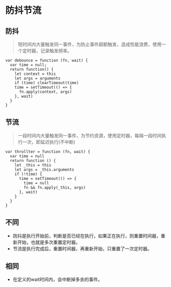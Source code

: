 # 防抖节流

## 防抖

> 短时间内大量触发同一事件，为防止事件超额触发，造成性能浪费，使用一个定时器，记录触发频率。

```
var debounce = function (fn, wait) {
  var time = null;
  return function() {
    let context = this
    let args = arguments
    if (time) clearTimeout(time)
    time = setTimeout(() => {
      fn.apply(context, args)
    }, wait)
  }
}
```

## 节流

> 一段时间内大量触发同一事件，为节约资源，使用定时器，每隔一段时间执行一次，即延迟执行(不中断)

```
var throllter = function (fn, wait) {
  var time = null
  return function () {
    let _this = this
    let args = _this.arguments
    if (!time) {
      time = setTimeout(() => {
        time = null
        fn && fn.apply(_this, args)
      }, wait)
    }
  }
}
```

## 不同

* 防抖是执行开始前，判断是否已经在执行，如果正在执行，则重置时间器，重新开始，也就是多次重置定时器。
* 节流是执行完成后，重置时间器，再重新开始，只重置了一次定时器。

## 相同

* 在定义的wait时间内，会中断掉多余的事件。